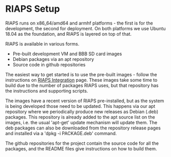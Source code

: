 
# RIAPS Setup

RIAPS runs on x86_64/amd64 and armhf platforms - the first is for the development, the second for deployment.
On both platforms we use Ubuntu 18.04 as the foundation, and RIAPS is layered on top of that.

RIAPS is available in various forms.
* Pre-built development VM and BBB SD card images
* Debian packages via an apt repository
* Source code in github repositories

The easiest way to get started is to use the pre-built images - follow the instructions on [RIAPS Integration](https://github.com/RIAPS/riaps-integration/blob/master/README.md) page. These images take some time to build due to the number of packages RIAPS uses, but that repository has the instructions and supporting scripts.

The images have a recent version of RIAPS pre-installed, but as the system is being developed those need to be updated. This happens via our apt repository where we periodically produce new releases as Debian (.deb) packages. This repository is already added to the apt source list on the images, i.e. the usual 'apt-get' update mechanism will update them. The deb packages can also be downloaded from the repository release pages and installed via a 'dpkg -i PACKAGE.deb' command.

The github repositories for the project contain the source code for all the packages, and the README files give instructions on how to build them.
